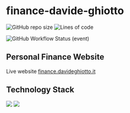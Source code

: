 # finance-davide-ghiotto

![GitHub repo size](https://img.shields.io/github/repo-size/davide97g/finance-davide-ghiotto)
![Lines of code](https://img.shields.io/tokei/lines/github/davide97g/finance-davide-ghiotto?label=lines%20of%20code)

![GitHub Workflow Status (event)](https://img.shields.io/github/workflow/status/davide97g/finance-davide-ghiotto/deploy-prod?event=push)

## Personal Finance Website

Live website [finance.davideghiotto.it](https://finance.davideghiotto.it)

## Technology Stack

![](https://img.shields.io/static/v1?label=vue&message=webapp&color=green&logo=vue.js)
![](https://img.shields.io/static/v1?label=firebase&message=hosting&color=orange&logo=firebase)
